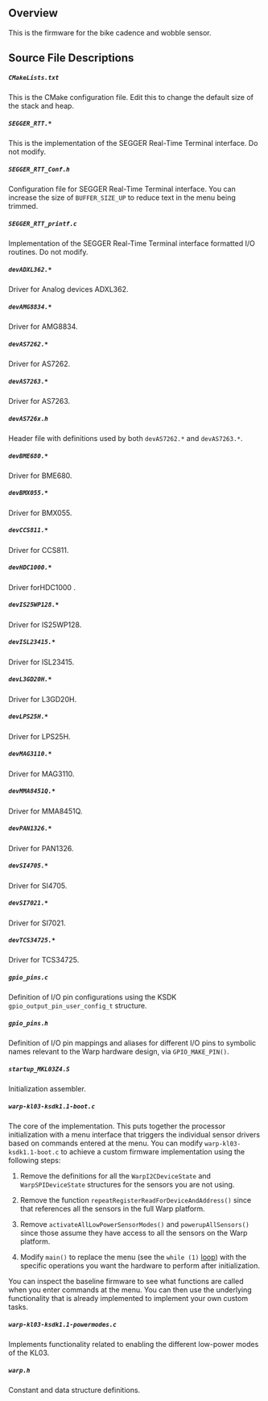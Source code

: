 ## Overview
This is the firmware for the bike cadence and wobble sensor.

## Source File Descriptions

##### `CMakeLists.txt`
This is the CMake configuration file. Edit this to change the default size of the stack and heap.


##### `SEGGER_RTT.*`
This is the implementation of the SEGGER Real-Time Terminal interface. Do not modify.

##### `SEGGER_RTT_Conf.h`
Configuration file for SEGGER Real-Time Terminal interface. You can increase the size of `BUFFER_SIZE_UP` to reduce text in the menu being trimmed.

##### `SEGGER_RTT_printf.c`
Implementation of the SEGGER Real-Time Terminal interface formatted I/O routines. Do not modify.

##### `devADXL362.*`
Driver for Analog devices ADXL362.

##### `devAMG8834.*`
Driver for AMG8834.

##### `devAS7262.*`
Driver for AS7262.

##### `devAS7263.*`
Driver for AS7263.

##### `devAS726x.h`
Header file with definitions used by both `devAS7262.*` and `devAS7263.*`.

##### `devBME680.*`
Driver for BME680.

##### `devBMX055.*`
Driver for BMX055.

##### `devCCS811.*`
Driver for CCS811.

##### `devHDC1000.*`
Driver forHDC1000 .

##### `devIS25WP128.*`
Driver for IS25WP128.

##### `devISL23415.*`
Driver for ISL23415.

##### `devL3GD20H.*`
Driver for L3GD20H.

##### `devLPS25H.*`
Driver for LPS25H.

##### `devMAG3110.*`
Driver for MAG3110.

##### `devMMA8451Q.*`
Driver for MMA8451Q.

##### `devPAN1326.*`
Driver for PAN1326.

##### `devSI4705.*`
Driver for SI4705.

##### `devSI7021.*`
Driver for SI7021.

##### `devTCS34725.*`
Driver for TCS34725.

##### `gpio_pins.c`
Definition of I/O pin configurations using the KSDK `gpio_output_pin_user_config_t` structure.

##### `gpio_pins.h`
Definition of I/O pin mappings and aliases for different I/O pins to symbolic names relevant to the Warp hardware design, via `GPIO_MAKE_PIN()`.

##### `startup_MKL03Z4.S`
Initialization assembler.

##### `warp-kl03-ksdk1.1-boot.c`
The core of the implementation. This puts together the processor initialization with a menu interface that triggers the individual sensor drivers based on commands entered at the menu.
You can modify `warp-kl03-ksdk1.1-boot.c` to achieve a custom firmware implementation using the following steps:

1.  Remove the definitions for all the `WarpI2CDeviceState` and `WarpSPIDeviceState` structures for the sensors you are not using.

2.  Remove the function `repeatRegisterReadForDeviceAndAddress()` since that references all the sensors in the full Warp platform.

3.  Remove `activateAllLowPowerSensorModes()` and `powerupAllSensors()` since those assume they have access to all the sensors on the Warp platform.

4.  Modify `main()` to replace the menu (see the `while (1)` [loop](https://github.com/physical-computation/Warp-firmware/blob/ea3fac66e0cd85546b71134538f8d8f6ce1741f3/src/boot/ksdk1.1.0/warp-kl03-ksdk1.1-boot.c#L1107)) with the specific operations you want the hardware to perform after initialization.

You can inspect the baseline firmware to see what functions are called when you enter commands at the menu. You can then use the underlying functionality that is already implemented to implement your own custom tasks.


##### `warp-kl03-ksdk1.1-powermodes.c`
Implements functionality related to enabling the different low-power modes of the KL03.

##### `warp.h`
Constant and data structure definitions.
